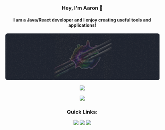 <h3 align="center"><strong>Hey, I'm Aaron 👋</strong></h3>
<h4 align="center"><strong>I am a Java/React developer and I enjoy creating useful tools and applications!</strong>
</h4>
<p align="center">
<img src="https://raw.githubusercontent.com/prathercc/prathercc/main/banner.png">
</p>
<p align="center">
<img src="https://github-readme-stats.vercel.app/api?username=prathercc&count_private=true&theme=ayu-mirage&include_all_commits=true&show_icons=true&hide=stars,contribs&hide_border=true">
</p>
<p align="center">
<img src="https://github-readme-streak-stats.herokuapp.com?user=prathercc&theme=ayu-mirage&date_format=M%20j%5B%2C%20Y%5D&border=DD272700" >
</p>
<h3 align="center"><strong>Quick Links:</strong></h3>
 <p align="center">
<a href="https://github.com/prathercc/mavtion/raw/main/mavtion.jar"><img src="https://img.shields.io/badge/Mavtion.jar-Download-purple.svg?style=plastic&logo=java"></a>
<a href="https://github.com/prathercc/discrub/raw/development/Discrub.jar"><img src="https://img.shields.io/badge/Discrub.jar-Download-blue.svg?style=plastic&logo=java"></a>
<a href="https://github.com/prathercc/Click-Servant/raw/Development/Click-Servant.exe"><img src="https://img.shields.io/badge/Click Servant.exe-Download-red.svg?style=plastic&logo=.NET"></a>
</p>


